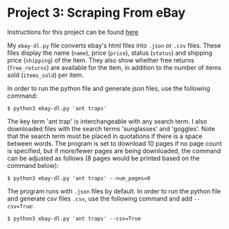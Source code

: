 # Project 3: Scraping From eBay

Instructions for this project can be found [here](https://github.com/mikeizbicki/cmc-csci040/tree/2022fall/project_03)

My `ebay-dl.py` file converts ebay's html files into `.json` or `.csv` files.  These files display the name (`name`), price (`price`), status (`status`) and shipping price (`shipping`) of the item.  They also show whether free returns (`free_returns`) are available for the item, in addition to the number of items sold (`items_sold`) per item. 

In order to run the python file and generate json files, use the following command: 
```
$ python3 ebay-dl.py 'ant traps' 
```

The key term 'ant trap' is interchangeable with any search term.  I also downloaded files with the search terms 'sunglasses' and 'goggles'.  Note that the search term must be placed in quotations if there is a space between words.  The program is set to download 10 pages if no page count is specified, but if more/fewer pages are being downloaded, the command can be adjusted as follows (8 pages would be printed based on the command below): 

```
$ python3 ebay-dl.py 'ant traps' --num_pages=8 
```

The program runs with `.json` files by default.  In order to run the python file and generate csv files `.csv`, use the following command and add `--csv=True`: 

```
$ python3 ebay-dl.py 'ant traps' --csv=True
```


